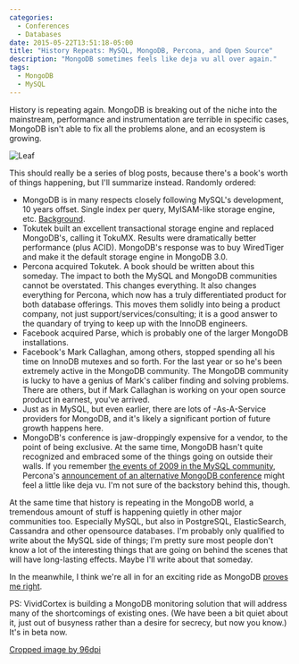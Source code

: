 ```yaml
---
categories:
  - Conferences
  - Databases
date: 2015-05-22T13:51:18-05:00
title: "History Repeats: MySQL, MongoDB, Percona, and Open Source"
description: "MongoDB sometimes feels like deja vu all over again."
tags:
  - MongoDB
  - MySQL
---
```


History is repeating again. MongoDB is breaking out of the niche into the
mainstream, performance and instrumentation are terrible in specific cases,
MongoDB isn't able to fix all the problems alone, and an ecosystem is growing.

![Leaf](/media/2015/05/leaf.jpg)

<!--more-->

This should really be a series of blog posts, because there's a book's worth of
things happening, but I'll summarize instead. Randomly ordered:

- MongoDB is in many respects closely following MySQL's development, 10 years
  offset. Single index per query, MyISAM-like storage engine, etc.
  [Background](/blog/2013/04/29/what-tokudb-might-mean-for-mongodb/).
- Tokutek built an excellent transactional storage engine and replaced
  MongoDB's, calling it TokuMX. Results were dramatically better performance
  (plus ACID). MongoDB's response was to buy WiredTiger and make it the default
  storage engine in MongoDB 3.0.
- Percona acquired Tokutek. A book should be written about this someday. The
  impact to both the MySQL and MongoDB communities cannot be overstated. This
  changes everything. It also changes everything for Percona, which now has a
  truly differentiated product for both database offerings. This moves them
  solidly into being a product company, not just support/services/consulting; it
  is a good answer to the quandary of trying to keep up with the InnoDB
  engineers.
- Facebook acquired Parse, which is probably one of the larger MongoDB
  installations.
- Facebook's Mark Callaghan, among others, stopped spending all his time on
  InnoDB mutexes and so forth. For the last year or so he's been extremely
  active in the MongoDB community. The MongoDB community is lucky to have a
  genius of Mark's caliber finding and solving problems. There are others, but
  if Mark Callaghan is working on your open source product in earnest, you've
  arrived.
- Just as in MySQL, but even earlier, there are lots of -As-A-Service providers
  for MongoDB, and it's likely a significant portion of future growth happens
  here.
- MongoDB's conference is jaw-droppingly expensive for a vendor, to the point of
  being exclusive. At the same time, MongoDB hasn't quite recognized and
  embraced some of the things going on outside their walls. If you remember [the
  events of 2009 in the MySQL
  community](https://www.percona.com/blog/2009/02/05/announcing-percona-performance-conference-2009-on-april-22-23/),
  Percona's [announcement of an alternative MongoDB
  conference](https://www.percona.com/news-and-events/mongodb-events/mongodb-community-openhouse)
  might feel a little like deja vu. I'm not sure of the backstory behind this,
  though.

At the same time that history is repeating in the MongoDB world, a tremendous
amount of stuff is happening quietly in other major communities too. Especially
MySQL, but also in PostgreSQL, ElasticSearch, Cassandra and other opensource
databases. I'm probably only qualified to write about the MySQL side of things;
I'm pretty sure most people don't know a lot of the interesting things that are
going on behind the scenes that will have long-lasting effects. Maybe I'll write
about that someday.

In the meanwhile, I think we're all in for an exciting ride as MongoDB [proves me right](/blog/2013/01/10/bold-predictions-on-which-nosql-databases-will-survive/).

PS: VividCortex is building a MongoDB monitoring solution that will address many
of the shortcomings of existing ones. (We have been a bit quiet about it, just
out of busyness rather than a desire for secrecy, but now you know.) It's in
beta now.

[Cropped image by 96dpi](https://www.flickr.com/photos/96dpi/3645537177/)
